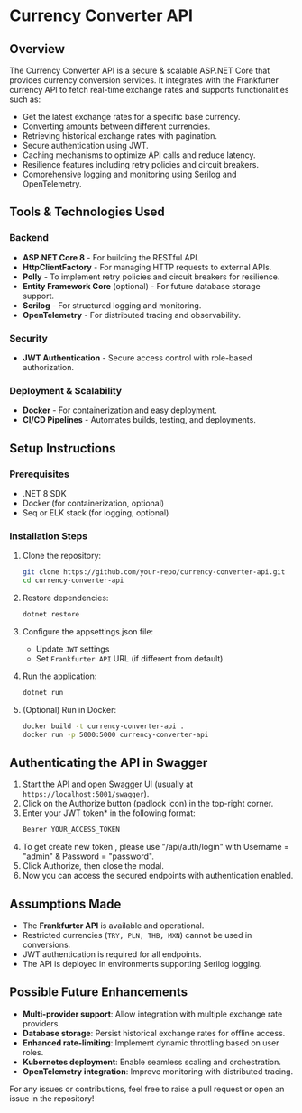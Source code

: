 # Currency Converter API

## Overview
The Currency Converter API is a secure & scalable ASP.NET Core that provides currency conversion services.
 It integrates with the Frankfurter currency API to fetch real-time exchange rates and supports functionalities such as:
- Get the latest exchange rates for a specific base currency.
- Converting amounts between different currencies.
- Retrieving historical exchange rates with pagination.
- Secure authentication using JWT.
- Caching mechanisms to optimize API calls and reduce latency.
- Resilience features including retry policies and circuit breakers.
- Comprehensive logging and monitoring using Serilog and OpenTelemetry.

## Tools & Technologies Used

### Backend
- **ASP.NET Core 8** - For building the RESTful API.
- **HttpClientFactory** - For managing HTTP requests to external APIs.
- **Polly** - To implement retry policies and circuit breakers for resilience.
- **Entity Framework Core** (optional) - For future database storage support.
- **Serilog** - For structured logging and monitoring.
- **OpenTelemetry** - For distributed tracing and observability.

### Security
- **JWT Authentication** - Secure access control with role-based authorization.

### Deployment & Scalability
- **Docker** - For containerization and easy deployment.
- **CI/CD Pipelines** - Automates builds, testing, and deployments.

## Setup Instructions

### Prerequisites
- .NET 8 SDK
- Docker (for containerization, optional)
- Seq or ELK stack (for logging, optional)

### Installation Steps
1. Clone the repository:
   ```sh
   git clone https://github.com/your-repo/currency-converter-api.git
   cd currency-converter-api
   ```
2. Restore dependencies:
   ```sh
   dotnet restore
   ```
3. Configure the appsettings.json file:
   - Update `JWT` settings
   - Set `Frankfurter API` URL (if different from default)
   
4. Run the application:
   ```sh
   dotnet run
   ```
5. (Optional) Run in Docker:
   ```sh
   docker build -t currency-converter-api .
   docker run -p 5000:5000 currency-converter-api
   ```

## Authenticating the API in Swagger
1. Start the API and open Swagger UI (usually at `https://localhost:5001/swagger`).
2. Click on the Authorize button (padlock icon) in the top-right corner.
3. Enter your JWT token* in the following format:
   ```sh
   Bearer YOUR_ACCESS_TOKEN
   ```
4. To get create new token , please use "/api/auth/login" with Username = "admin" & Password = "password".
5. Click Authorize, then close the modal.
6. Now you can access the secured endpoints with authentication enabled.

## Assumptions Made
- The **Frankfurter API** is available and operational.
- Restricted currencies (`TRY, PLN, THB, MXN`) cannot be used in conversions.
- JWT authentication is required for all endpoints.
- The API is deployed in environments supporting Serilog logging.

## Possible Future Enhancements
- **Multi-provider support**: Allow integration with multiple exchange rate providers.
- **Database storage**: Persist historical exchange rates for offline access.
- **Enhanced rate-limiting**: Implement dynamic throttling based on user roles.
- **Kubernetes deployment**: Enable seamless scaling and orchestration.
- **OpenTelemetry integration**: Improve monitoring with distributed tracing.


For any issues or contributions, feel free to raise a pull request or open an issue in the repository!

